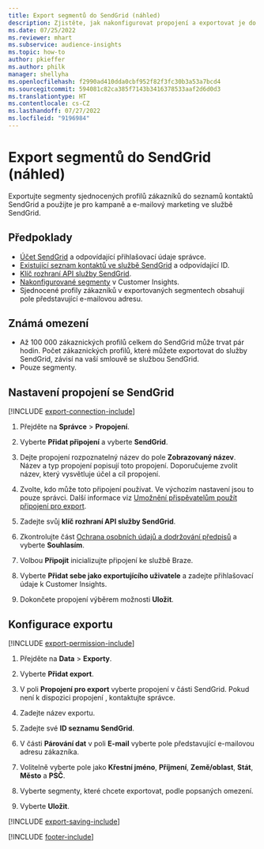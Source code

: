 ```yaml
---
title: Export segmentů do SendGrid (náhled)
description: Zjistěte, jak nakonfigurovat propojení a exportovat je do SendGrid.
ms.date: 07/25/2022
ms.reviewer: mhart
ms.subservice: audience-insights
ms.topic: how-to
author: pkieffer
ms.author: philk
manager: shellyha
ms.openlocfilehash: f2990ad410dda0cbf952f82f3fc30b3a53a7bcd4
ms.sourcegitcommit: 594081c82ca385f7143b3416378533aaf2d6d0d3
ms.translationtype: HT
ms.contentlocale: cs-CZ
ms.lasthandoff: 07/27/2022
ms.locfileid: "9196984"
---
```

# <a name="export-segments-to-sendgrid-preview"></a>Export segmentů do SendGrid (náhled)

Exportujte segmenty sjednocených profilů zákazníků do seznamů kontaktů SendGrid a použijte je pro kampaně a e-mailový marketing ve službě SendGrid.

## <a name="prerequisites"></a>Předpoklady

- [Účet SendGrid](https://sendgrid.com/) a odpovídající přihlašovací údaje správce.
- [Existující seznam kontaktů ve službě SendGrid](https://sendgrid.com/docs/ui/managing-contacts/create-and-manage-contacts/#manage-contacts) a odpovídající ID.
- [Klíč rozhraní API služby SendGrid](https://sendgrid.com/docs/ui/account-and-settings/api-keys/).
- [Nakonfigurované segmenty](segments.md) v Customer Insights.
- Sjednocené profily zákazníků v exportovaných segmentech obsahují pole představující e-mailovou adresu.

## <a name="known-limitations"></a>Známá omezení

- Až 100 000 zákaznických profilů celkem do SendGrid může trvat pár hodin. Počet zákaznických profilů, které můžete exportovat do služby SendGrid, závisí na vaší smlouvě se službou SendGrid.
- Pouze segmenty.

## <a name="set-up-connection-to-sendgrid"></a>Nastavení propojení se SendGrid

[!INCLUDE [export-connection-include](includes/export-connection-admn.md)]

1. Přejděte na **Správce** > **Propojení**.

1. Vyberte **Přidat připojení** a vyberte **SendGrid**.

1. Dejte propojení rozpoznatelný název do pole **Zobrazovaný název**. Název a typ propojení popisují toto propojení. Doporučujeme zvolit název, který vysvětluje účel a cíl propojení.

1. Zvolte, kdo může toto připojení používat. Ve výchozím nastavení jsou to pouze správci. Další informace viz [Umožnění přispěvatelům použít připojení pro export](connections.md#allow-contributors-to-use-a-connection-for-exports).

1. Zadejte svůj **klíč rozhraní API služby SendGrid**.

1. Zkontrolujte část [Ochrana osobních údajů a dodržování předpisů](connections.md#data-privacy-and-compliance) a vyberte **Souhlasím**.

1. Volbou **Připojit** inicializujte připojení ke službě Braze.

1. Vyberte **Přidat sebe jako exportujícího uživatele** a zadejte přihlašovací údaje k Customer Insights.

1. Dokončete propojení výběrem možnosti **Uložit**.

## <a name="configure-an-export"></a>Konfigurace exportu

[!INCLUDE [export-permission-include](includes/export-permission.md)]

1. Přejděte na **Data** > **Exporty**.

1. Vyberte **Přidat export**.

1. V poli **Propojení pro export** vyberte propojení v části SendGrid. Pokud není k dispozici propojení , kontaktujte správce.

1. Zadejte název exportu.

1. Zadejte své **ID seznamu SendGrid**.

1. V části **Párování dat** v poli **E-mail** vyberte pole představující e-mailovou adresu zákazníka.

1. Volitelně vyberte pole jako **Křestní jméno**, **Příjmení**, **Země/oblast**, **Stát**, **Město** a **PSČ**.

1. Vyberte segmenty, které chcete exportovat, podle popsaných omezení.

1. Vyberte **Uložit**.

[!INCLUDE [export-saving-include](includes/export-saving.md)]

[!INCLUDE [footer-include](includes/footer-banner.md)]
